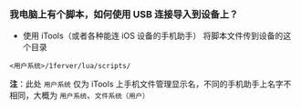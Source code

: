 ### 我电脑上有个脚本，如何使用 USB 连接导入到设备上？
- 使用 iTools（或者各种能连 iOS 设备的手机助手） 将脚本文件传到设备的这个目录


```shell
<用户系统>/1ferver/lua/scripts/
```


**注**：此处 `用户系统` 仅为 iTools 上手机文件管理显示名，不同的手机助手上名字不相同，大概为 `用户系统`、`文件系统（用户）`
